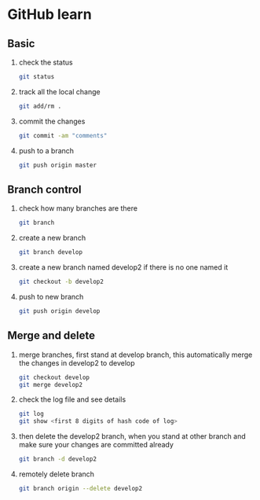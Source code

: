 # GitHub learn

## Basic

1. check the status

   ``` bash
   git status
   ```

2. track all the local change

   ```bash
   git add/rm .
   ```

3. commit the changes

   ```bash
   git commit -am "comments"
   ```

4. push to a branch

   ```bash
   git push origin master
   ```

## Branch control

1. check how many branches are there

   ```bash
   git branch
   ```

2. create a new branch

   ```bash
   git branch develop
   ```

3. create a new branch named develop2 if there is no one named it

   ```bash
   git checkout -b develop2
   ```

3. push to new branch

   ```bash
   git push origin develop
   ```

## Merge and delete

1. merge branches, first stand at develop branch, this automatically merge the changes in develop2 to develop

   ```bash
   git checkout develop
   git merge develop2
   ```

2. check the log file and see details

   ```bash
   git log
   git show <first 8 digits of hash code of log>
   ```

3. then delete the develop2 branch, when you stand at other branch and make sure your changes are committed already

   ```bash	git branch -d develop2
   git branch -d develop2
   ```

4. remotely delete branch

   ``` bash
   git branch origin --delete develop2
   ```

   

